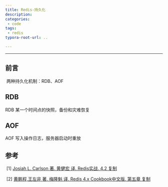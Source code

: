 ```yaml
---
title: Redis-持久化
description: 
categories: 
 - code
tags:
 - redis
typora-root-url: ..

---
```


------

## 前言

​	两种持久化机制：RDB、AOF

## RDB

RDB 某一个时间点的快照，备份和灾难恢复



## AOF

AOF 写入操作日志，服务器启动时重放



## 参考

​	\[1\] [Josiah L. Carlson 著. 黄健宏 译. Redis实战. 4.2 复制](<https://book.douban.com/subject/26612779/>)

​	\[2\] [黄鹏程,王左非 著. 梅隆魁 译. Redis 4.x Cookbook中文版. 第五章 复制](<https://book.douban.com/subject/30227261/>)